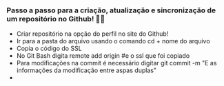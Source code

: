 ### Passo a passo para a criação, atualização e sincronização de um repositório no Github! :man_factory_worker:

- Criar repositório na opção do perfil no site do Github!
- Ir para a pasta do arquivo usando o comando cd + nome do arquivo
- Copia o código do SSL
- No Git Bash digita remote add origin #e o ssl que foi copiado
- Para modificações na commit é necessário digitar git commit -m "E as informações da modificação entre aspas duplas"
- 
